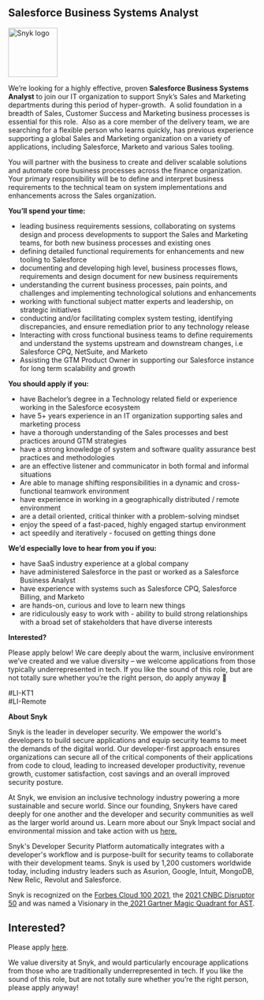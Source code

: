 Salesforce Business Systems Analyst
---

<img src="https://res.cloudinary.com/snyk/image/upload/v1537345894/press-kit/brand/logo-black.png" width="100" alt="Snyk logo" />

<p><span style="font-weight: 400;">We’re looking for a highly effective, proven <strong>Salesforce Business Systems Analyst</strong> to join our IT organization to support Snyk’s Sales and Marketing departments during this period of hyper-growth.&nbsp; A solid foundation in a breadth of Sales, Customer Success and Marketing business processes is essential for this role.&nbsp; Also as a core member of the delivery team, we are searching for a flexible person who learns quickly, has previous experience supporting a global Sales and Marketing organization on a variety of applications, including Salesforce, Marketo and various Sales tooling.</span></p>
<p><span style="font-weight: 400;">You will partner with the business to create and deliver scalable solutions and automate core business processes across the finance organization.&nbsp; Your primary responsibility will be to define and interpret business requirements to the technical team on system implementations and enhancements across the Sales organization.</span></p>
<p><strong>You’ll spend your time:</strong></p>
<ul>
<li style="font-weight: 400;"><span style="font-weight: 400;">leading business requirements sessions, collaborating on systems design and process developments to support the Sales and Marketing teams, for both new business processes and existing ones&nbsp;</span></li>
<li style="font-weight: 400;"><span style="font-weight: 400;">defining detailed functional requirements for enhancements and new tooling to Salesforce</span></li>
<li style="font-weight: 400;"><span style="font-weight: 400;">documenting and developing high level, business processes flows, requirements and design document for new business requirements</span></li>
<li style="font-weight: 400;"><span style="font-weight: 400;">understanding the current business processes, pain points, and challenges and implementing technological solutions and enhancements</span></li>
<li style="font-weight: 400;"><span style="font-weight: 400;">working with functional subject matter experts and leadership, on strategic initiatives&nbsp;</span></li>
<li style="font-weight: 400;"><span style="font-weight: 400;">conducting and/or facilitating complex system testing, identifying discrepancies, and ensure remediation prior to any technology release&nbsp;</span></li>
<li style="font-weight: 400;"><span style="font-weight: 400;">Interacting with cross functional business teams to define requirements and understand the systems upstream and downstream changes, i.e Salesforce CPQ, NetSuite, and Marketo</span></li>
<li style="font-weight: 400;"><span style="font-weight: 400;">Assisting the GTM Product Owner in supporting our Salesforce instance for long term scalability and growth</span></li>
</ul>
<p><strong>You should apply if you:</strong></p>
<ul>
<li style="font-weight: 400;"><span style="font-weight: 400;">have Bachelor’s degree in a Technology related field or experience working in the Salesforce ecosystem</span></li>
<li style="font-weight: 400;"><span style="font-weight: 400;">have 5+ years experience in an IT organization supporting sales and marketing process</span></li>
<li style="font-weight: 400;"><span style="font-weight: 400;">have a thorough understanding of the Sales processes and best practices around GTM strategies</span></li>
<li style="font-weight: 400;"><span style="font-weight: 400;">have a strong knowledge of system and software quality assurance best practices and methodologies</span></li>
<li style="font-weight: 400;"><span style="font-weight: 400;">are an effective listener and communicator in both formal and informal situations</span></li>
<li style="font-weight: 400;"><span style="font-weight: 400;">Are able to manage shifting responsibilities in a dynamic and cross-functional teamwork environment</span></li>
<li style="font-weight: 400;"><span style="font-weight: 400;">have experience in working in a geographically distributed / remote environment</span></li>
<li style="font-weight: 400;"><span style="font-weight: 400;">are a detail oriented, critical thinker with a problem-solving mindset</span></li>
<li style="font-weight: 400;"><span style="font-weight: 400;">enjoy the speed of a fast-paced, highly engaged startup environment</span></li>
<li style="font-weight: 400;"><span style="font-weight: 400;">act speedily and iteratively - focused on getting things done&nbsp;&nbsp;&nbsp;&nbsp;</span></li>
</ul>
<p><strong>We’d especially love to hear from you if you:</strong></p>
<ul>
<li style="font-weight: 400;"><span style="font-weight: 400;">have SaaS industry experience at a global company</span></li>
<li style="font-weight: 400;"><span style="font-weight: 400;">have administered Salesforce in the past or worked as a Salesforce Business Analyst</span></li>
<li style="font-weight: 400;"><span style="font-weight: 400;">have experience with systems such as Salesforce CPQ, Salesforce Billing, and Marketo</span></li>
<li style="font-weight: 400;"><span style="font-weight: 400;">are hands-on, curious and love to learn new things</span></li>
<li style="font-weight: 400;"><span style="font-weight: 400;">are ridiculously easy to work with - ability to build strong relationships with a broad set of stakeholders that have diverse interests</span></li>
</ul>
<p><strong>Interested?</strong></p>
<p><span style="font-weight: 400;">Please apply below! We care deeply about the warm, inclusive environment we’ve created and we value diversity – we welcome applications from those typically underrepresented in tech. If you like the sound of this role, but are not totally sure whether you’re the right person, do apply anyway 🙂</span></p>
<p><span style="font-weight: 400;">#LI-KT1<br>#LI-Remote</span></p><div class="content-conclusion"><p><strong>About Snyk</strong></p>
<p><span style="font-weight: 400;">Snyk is the leader in developer security. We empower the world's developers to build secure applications and equip security teams to meet the demands of the digital world. Our developer-first approach ensures organizations can secure all of the critical components of their applications from code to cloud, leading to increased developer productivity, revenue growth, customer satisfaction, cost savings and an overall improved security posture.&nbsp;</span></p>
<p><span style="font-weight: 400;">At Snyk, we envision an inclusive technology industry powering a more sustainable and secure world.</span> <span style="font-weight: 400;">Since our founding, Snykers have cared deeply for one another and the developer and security communities as well as the larger world around us. Learn more about our Snyk Impact social and environmental mission and take action with us </span><a href="https://snyk.io/about/snyk-impact/"><span style="font-weight: 400;">here.</span></a></p>
<p><span style="font-weight: 400;">Snyk's Developer Security Platform automatically integrates with a developer's workflow and is purpose-built for security teams to collaborate with their development teams. Snyk is used by 1,200 customers worldwide today, including industry leaders such as Asurion, Google, Intuit, MongoDB, New Relic, Revolut and Salesforce.</span></p>
<p><span style="font-weight: 400;">Snyk is recognized on the </span><a href="https://www.forbes.com/cloud100/#6f24b5ba5f94"><span style="font-weight: 400;">Forbes Cloud 100 2021</span></a><span style="font-weight: 400;">, the </span><a href="https://www.cnbc.com/2021/05/25/these-are-the-2021-cnbc-disruptor-50-companies.html"><span style="font-weight: 400;">2021 CNBC Disruptor 50</span></a><span style="font-weight: 400;"> and was named a Visionary in the</span><a href="https://snyk.io/blog/snyk-visionary-2021-gartner-magic-quadrant-for-ast/"><span style="font-weight: 400;"> 2021 Gartner Magic Quadrant for AST</span></a><span style="font-weight: 400;">.</span></p></div>

Interested?
---

Please apply [here](https://boards.greenhouse.io/snyk/jobs/5598422002#app).

We value diversity at Snyk, and would particularly encourage applications from those who are traditionally underrepresented in tech.
If you like the sound of this role, but are not totally sure whether you’re the right person, please apply anyway!
